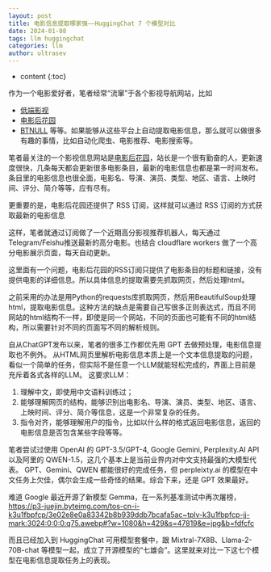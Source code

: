 ```yaml
---
layout: post
title: 电影信息提取哪家强——HuggingChat 7 个模型对比
date: 2024-01-08
tags: llm huggingchat
categories: llm
author: ultrasev
---
```

* content
{:toc}



作为一个电影爱好者，笔者经常“流窜”于各个影视导航网站，比如



- [低端影视](https://ddys.art)
- [电影后花园](http://www.dydhhy.com/tag/movie)
- [BTNULL](https://www.btnull.org/)
等等。如果能够从这些平台上自动提取电影信息，那么就可以做很多有趣的事情，比如自动化爬虫、电影推荐、电影搜索等。

笔者最关注的一个影视信息网站是[电影后花园](http://www.dydhhy.com/tag/movie)，站长是一个很有勤奋的人，更新速度很快，几条每天都会更新很多电影条目，最新的电影信息也都是第一时间发布。条目里的电影信息也很全面，电影名、导演、演员、类型、地区、语言、上映时间、评分、简介等等，应有尽有。

<!-- TODO: add an image to demonstrate -->

更重要的是，电影后花园还提供了 RSS 订阅，这样就可以通过 RSS 订阅的方式获取最新的电影信息
<!-- TODO: add sub link -->
这样，笔者就通过订阅做了一个近期高分影视推荐机器人，每天通过Telegram/Feishu推送最新的高分电影。也结合 cloudflare workers 做了一个高分电影展示页面，每天自动更新。


这里面有一个问题，电影后花园的RSS订阅只提供了电影条目的标题和链接，没有提供电影的详细信息。所以具体信息的提取需要先抓取网页，然后处理html。

之前采用的办法是用Python的requests库抓取网页，然后用BeautifulSoup处理html，提取电影信息。这种方法的缺点是需要自己写很多正则表达式，而且不同网站的html结构不一样，即使是同一个网站，不同的页面也可能有不同的html结构，所以需要针对不同的页面写不同的解析规则。

自从ChatGPT发布以来，笔者的很多工作都优先用 GPT 去做预处理，电影信息提取也不例外。
从HTML网页里解析电影信息本质上是一个文本信息提取的问题，看似一个简单的任务，但实际不是任意一个LLM就能轻松完成的，界面上目前是充斥着各式各样的LLM。
这要求LLM：
1. 理解中文，即使用中文语料训练过；
2. 能够理解网页的结构，能够识别出电影名、导演、演员、类型、地区、语言、上映时间、评分、简介等信息，这是一个非常复杂的任务。
3. 指令对齐，能够理解用户的指令，比如以什么样的格式返回电影信息，返回的电影信息是否包含某些字段等等。

笔者尝试过使用 OpenAI 的 GPT-3.5/GPT-4, Google Gemini, Perplexity.AI API 以及阿里的 QWEN-1.5，这几个基本上是当前业界内对中文支持最强的大模型代表。 GPT、Gemini、QWEN 都能很好的完成任务，但 perpleixty.ai 的模型在中文任务上欠佳，偶尔会生成一些奇怪的结果。综合下来，还是 GPT 效果最好。


难道 Google 最近开源了新模型 Gemma，在一系列基准测试中再次屠榜，
https://p3-juejin.byteimg.com/tos-cn-i-k3u1fbpfcp/3e02e8e0a83342b8b939ddb7bcafa5ac~tplv-k3u1fbpfcp-jj-mark:3024:0:0:0:q75.awebp#?w=1080&h=429&s=47819&e=jpg&b=fdfcfc

而且已经加入到 HuggingChat 可用模型套餐中，跟 Mixtral-7X8B、Llama-2-70B-chat 等模型一起，成立了开源模型的“七雄会”。这里就来对比一下这七个模型在电影信息提取任务上的表现。

